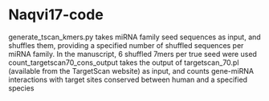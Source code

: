 # Naqvi17-code
generate_tscan_kmers.py takes miRNA family seed sequences as input, and shuffles them, providing a specified number of shuffled sequences per miRNA family. In the manuscript, 6 shuffled 7mers per true seed were used
count_targetscan70_cons_output takes the output of targetscan_70.pl (available from the TargetScan website) as input, and counts gene-miRNA interactions with target sites conserved between human and a specified species
